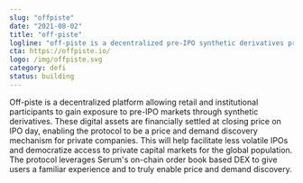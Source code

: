 ```yaml
---
slug: "offpiste"
date: "2021-08-02"
title: "off-piste"
logline: "off-piste is a decentralized pre-IPO synthetic derivatives protocol leveraging Serum's order book based DEX."
cta: https://offpiste.io/
logo: /img/offpiste.svg
category: defi
status: building
---
```


Off-piste is a decentralized platform allowing retail and institutional participants to gain exposure to pre-IPO markets through synthetic derivatives. These digital assets are financially settled at closing price on IPO day, enabling the protocol to be a price and demand discovery mechanism for private companies. This will help facilitate less volatile IPOs and democratize access to private capital markets for the global population. The protocol leverages Serum's on-chain order book based DEX to give users a familiar experience and to truly enable price and demand discovery.

